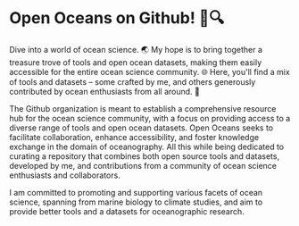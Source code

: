 # Open Oceans on Github! 🌊🔍

Dive into a world of ocean science. 🌏 My hope is to bring together a treasure trove of tools and open ocean datasets, making them easily accessible for the entire ocean science community. 🌐 Here, you'll find a mix of tools and datasets – some crafted by me, and others generously contributed by ocean enthusiasts from all around. 🤝

The Github organization is meant to establish a comprehensive resource hub for the ocean science community, with a focus on providing access to a diverse range of tools and open ocean datasets. Open Oceans seeks to facilitate collaboration, enhance accessibility, and foster knowledge exchange in the domain of oceanography. All this while being dedicated to curating a repository that combines both open source tools and datasets, developed by me, and contributions from a community of ocean science enthusiasts and collaborators.

I am committed to promoting and supporting various facets of ocean science, spanning from marine biology to climate studies, and aim to provide better tools and a datasets for oceanographic research.
